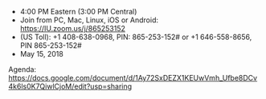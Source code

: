    * 4:00 PM Eastern (3:00 PM Central)
   * Join from PC, Mac, Linux, iOS or Android: https://IU.zoom.us/j/865253152 
   * (US Toll): +1 408-638-0968, PIN: 865-253-152# or +1 646-558-8656, PIN 865-253-152#
   * May 15, 2018

Agenda: https://docs.google.com/document/d/1Ay72SxDEZX1KEUwVmh_Ufbe8DCv4k6ls0K7QiwlCjoM/edit?usp=sharing


